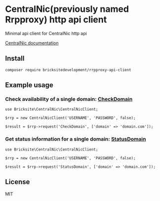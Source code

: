# CentralNic(previously named Rrpproxy) http api client 
Minimal api client for CentralNic http api

[CentralNic documentation](https://kb.centralnicreseller.com/api/api-commands/api-command-reference)

## Install
`composer require bricksitedevelopment/rrpproxy-api-client`

## Example usage
### Check availability of a single domain: [CheckDomain](https://kb.centralnicreseller.com/api/api-command/CheckDomain)

    use Bricksite\CentralNic\CentralNicClient;

    $rrp = new CentralNicClient('USERNAME', 'PASSWORD', false);

    $result = $rrp->request('CheckDomain', ['domain' => 'domain.com']);

### Get status information for a single domain: [StatusDomain](https://kb.centralnicreseller.com/api/api-command/StatusDomain)

    use Bricksite\CentralNic\CentralNicClient;

    $rrp = new CentralNicClient('USERNAME', 'PASSWORD', false);

    $result = $rrp->request('StatusDomain', ['domain' => 'domain.com']);

## License
MIT
